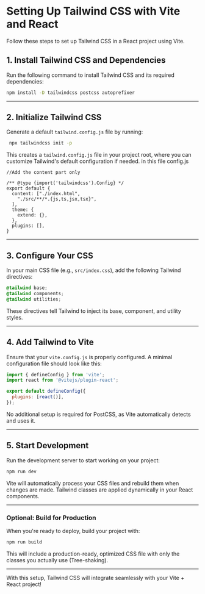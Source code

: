 
# Setting Up Tailwind CSS with Vite and React

Follow these steps to set up Tailwind CSS in a React project using Vite.

## 1. Install Tailwind CSS and Dependencies

Run the following command to install Tailwind CSS and its required dependencies:

```bash
npm install -D tailwindcss postcss autoprefixer
```

---

## 2. Initialize Tailwind CSS

Generate a default `tailwind.config.js` file by running:

```bash
 npx tailwindcss init -p
```

This creates a `tailwind.config.js` file in your project root, where you can customize Tailwind's default configuration if needed.
in this file config.js

````
//Add the content part only

/** @type {import('tailwindcss').Config} */
export default {
  content: ["./index.html",
    "./src/**/*.{js,ts,jsx,tsx}",
  ],
  theme: {
    extend: {},
  },
  plugins: [],
}

````

---

## 3. Configure Your CSS

In your main CSS file (e.g., `src/index.css`), add the following Tailwind directives:

```css
@tailwind base;
@tailwind components;
@tailwind utilities;
```

These directives tell Tailwind to inject its base, component, and utility styles.

---

## 4. Add Tailwind to Vite

Ensure that your `vite.config.js` is properly configured. A minimal configuration file should look like this:

```javascript
import { defineConfig } from 'vite';
import react from '@vitejs/plugin-react';

export default defineConfig({
  plugins: [react()],
});
```

No additional setup is required for PostCSS, as Vite automatically detects and uses it.

---

## 5. Start Development

Run the development server to start working on your project:

```bash
npm run dev
```

Vite will automatically process your CSS files and rebuild them when changes are made. Tailwind classes are applied dynamically in your React components.

---

### Optional: Build for Production

When you're ready to deploy, build your project with:

```bash
npm run build
```

This will include a production-ready, optimized CSS file with only the classes you actually use (Tree-shaking).

---

With this setup, Tailwind CSS will integrate seamlessly with your Vite + React project!
